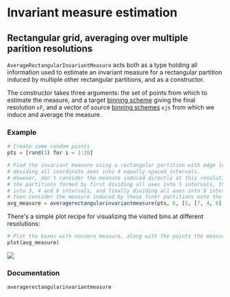 # Invariant measure estimation

## Rectangular grid, averaging over multiple parition resolutions

`AverageRectangularInvariantMeasure` acts both as a type holding all information used to 
estimate an invariant measure for a rectangular partition induced by multiple other
rectangular partitions, and as a constructor. 

The constructor takes three arguments: the set of points from which to estimate the measure, 
and a target [binning scheme](../../glossary/dicretization.md) giving the final resolution `ϵF`, 
and a vector of source [binning schemes](../../glossary/dicretization.md) `ϵjs` from which we 
induce and average the measure.

### Example 

```julia 
# Create some random points
pts = [rand(3) for i = 1:20]

# Find the invariant measure using a rectangular partition with edge lengths derived from
# deviding all coordinate axes into 4 equally spaced intervals.
# However, don't consider the measure induced directly at this resolution. Rather, consider 
# the partitions formed by first dividing all axes into 5 intervals, then dividing each axis 
# into 3, 4 and 6 intervals, and finally dividing all axes into 9 intervals,
# then consider the measure induced by these finer partitions onto the coarser partition.
avg_measure = averagerectangularinvariantmeasure(pts, 6, [5, [7, 4, 6], 9])
```

There's a simple plot recipe for visualizing the visited bins at different resolutions:

```julia
# Plot the boxes with nonzero measure, along with the points the measure was estimated from
plot(avg_measure)
```

![](average_invariant_measure_4_5-346-6_20points.svg)

### Documentation

```@docs
averagerectangularinvariantmeasure
```
